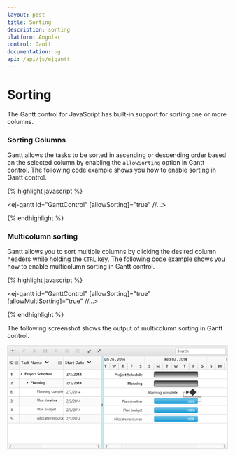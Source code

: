 ```yaml
---
layout: post
title: Sorting
description: sorting
platform: Angular
control: Gantt
documentation: ug
api: /api/js/ejgantt
---
```


# Sorting

The Gantt control for JavaScript has built-in support for sorting one or more columns.

### Sorting Columns

Gantt allows the tasks to be sorted in ascending or descending order based on the selected column by enabling the `allowSorting` option in Gantt control. The following code example shows you how to enable sorting in Gantt control.

{% highlight javascript %}

<ej-gantt id="GanttControl" [allowSorting]="true"
    //...>
</ej-gantt>

{% endhighlight %}

### Multicolumn sorting

Gantt allows you to sort multiple columns by clicking the desired column headers while holding the `CTRL` key. The following code example shows you how to enable multicolumn sorting in Gantt control.

{% highlight javascript %}

<ej-gantt id="GanttControl" [allowSorting]="true" [allowMultiSorting]="true"
    //...>
</ej-gantt>

{% endhighlight %}

The following screenshot shows the output of multicolumn sorting in Gantt control.

![](Sorting_images/Sorting_img1.png)

